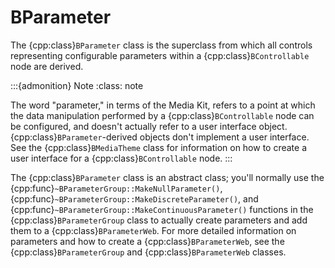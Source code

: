 # BParameter

The {cpp:class}`BParameter` class is the superclass from which all controls
representing configurable parameters within a {cpp:class}`BControllable`
node are derived.

:::{admonition} Note
:class: note






The word "parameter," in terms of the Media Kit, refers to a point at which
the data manipulation performed by a {cpp:class}`BControllable` node can be
configured, and doesn't actually refer to a user interface object.
{cpp:class}`BParameter`-derived objects don't implement a user interface.
See the {cpp:class}`BMediaTheme` class for information on how to create a
user interface for a {cpp:class}`BControllable` node.
:::

The {cpp:class}`BParameter` class is an abstract class; you'll normally use
the {cpp:func}`~BParameterGroup::MakeNullParameter()`,
{cpp:func}`~BParameterGroup::MakeDiscreteParameter()`, and
{cpp:func}`~BParameterGroup::MakeContinuousParameter()` functions in the
{cpp:class}`BParameterGroup` class to actually create parameters and add
them to a {cpp:class}`BParameterWeb`. For more detailed information on
parameters and how to create a {cpp:class}`BParameterWeb`, see the
{cpp:class}`BParameterGroup` and {cpp:class}`BParameterWeb` classes.
